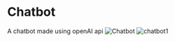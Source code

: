 # Chatbot
A chatbot made using openAI api
![Chatbot](https://github.com/Abhishek-Mahato/Chatbot/assets/100375964/7dba2440-7f79-49d9-855f-e1562bcfa7ea)
![chatbot1](https://github.com/Abhishek-Mahato/Chatbot/assets/100375964/a281f674-1fc0-4489-90de-44ea1c27429f)
